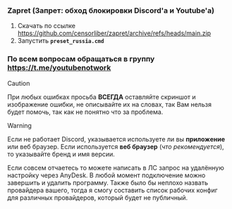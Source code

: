 ### Zapret (Запрет: обход блокировки Discord'а и Youtube'а)
1. Скачать по ссылке https://github.com/censorliber/zapret/archive/refs/heads/main.zip
2. Запустить **`preset_russia.cmd`**

### По всем вопросам обращаться в группу https://t.me/youtubenotwork
> [!CAUTION]  
> При любых ошибках просьба **ВСЕГДА** оставляйте скриншот и изображение ошибки, не описывайте их на словах, так Вам нельзя будет помочь, так как не понятно что за проблема.

> [!WARNING]  
> Если не работает Discord, указывается используете ли вы **приложение** или веб браузер. Если используется **веб браузер** (_что рекомендуется_), то указывайте бренд и имя версии.

Если совсем отчаетесь то можете написать в ЛС запрос на удалённую настройку через AnyDesk. В любой момент подключение можно завершить и удалить программу. Также было бы неплохо назвать провайдера вашего, тогда я смогу составить список рабочих конфиг для различных провайдеров, который будет не публичный.
